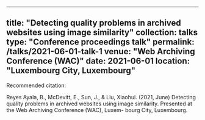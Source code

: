 
---
title: "Detecting quality problems in archived websites using image similarity"
collection: talks
type: "Conference proceedings talk"
permalink: /talks/2021-06-01-talk-1
venue: "Web Archiving Conference (WAC)"
date: 2021-06-01
location: "Luxembourg City, Luxembourg"
---

Recommended citation:  

Reyes Ayala, B., McDevitt, E., Sun, J., & Liu, Xiaohui. (2021, June) Detecting quality problems in
archived websites using image similarity. Presented at the Web Archiving Conference (WAC), Luxem-
bourg City, Luxembourg.

